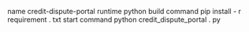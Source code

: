 name credit-dispute-portal
runtime python
 build command pip install - r requirement . txt
start command python credit_dispute_portal . py  
